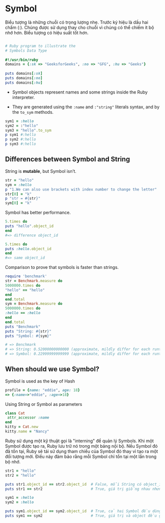 # Symbol

Biểu tượng là những chuỗi có trọng lượng nhẹ. Trước ký hiệu là dấu hai chấm (:). Chúng được sử dụng thay cho chuỗi vì chúng có thể chiếm ít bộ nhớ hơn. Biểu tượng có hiệu suất tốt hơn.
```ruby

# Ruby program to illustrate the
# Symbols Data Type
 
#!/usr/bin/ruby
domains = {:sk => "GeeksforGeeks", :no => "GFG", :hu => "Geeks"}
 
puts domains[:sk]
puts domains[:no]
puts domains[:hu]
```

- Symbol objects represent names and some strings inside the Ruby interpreter.

- They are generated using the `:name` and `:"string"` literals syntax, and by the `to_sym` methods.


```ruby
sym1 = :hello
sym2 = :"hello"
sym3 = "hello".to_sym
p sym1 #:hello
p sym2 #:hello
p sym3 #:hello
```

## Differences between Symbol and String

String is **mutable**, but Symbol isn’t.

```ruby
str = "hello"
sym = :hello
p "1.We can also use brackets with index number to change the letter"
str[0] = "k"
p "str = #{str}"
sym[0] = "k"
```

Symbol has better performance.

```ruby
5.times do
puts "hello".object_id
end
#=> difference object_id
```

```ruby
5.times do
puts :hello.object_id
end
#=> same object_id
```

Comparison to prove that symbols is faster than strings.

```ruby
require 'benchmark'
str = Benchmark.measure do
5000000.times do
"hello" == "hello"
end
end.total
sym = Benchmark.measure do
5000000.times do
:hello == :hello
end
end.total
puts "Benchmark"
puts "String: #{str}"
puts "Symbol: #{sym}"
```

```ruby
# => Benchmark
# => String: 0.52000000000000 (approximate, mildly differ for each runtime)
# => Symbol: 0.22999999999999 (approximate, mildly differ for each runtime)
```

## When should we use Symbol?

Symbol is used as the key of Hash

```ruby
profile = {name: "eddie", age: 18}
=> {:name=>"eddie", :age=>18}
```

Using String or Symbol as parameters

```ruby
class Cat
 attr_accessor :name
end
kitty = Cat.new
kitty.name = "Nancy"
```

Ruby sử dụng một kỹ thuật gọi là "interning" để quản lý Symbols. Khi một Symbol được tạo ra, Ruby lưu trữ nó trong một bảng nội bộ. Nếu Symbol đó đã tồn tại, Ruby sẽ tái sử dụng tham chiếu của Symbol đó thay vì tạo ra một đối tượng mới. Điều này đảm bảo rằng mỗi Symbol chỉ tồn tại một lần trong bộ nhớ.

```ruby
str1 = "hello"
str2 = "hello"

puts str1.object_id == str2.object_id  # False, mỗi String có object_id riêng
puts str1 == str2                      # True, giá trị giống nhau nhưng object khác nhau
```

```ruby
sym1 = :hello
sym2 = :hello

puts sym1.object_id == sym2.object_id  # True, cả hai Symbol đều dùng cùng một object_id
puts sym1 == sym2                      # True, giá trị và object đều giống nhau
```